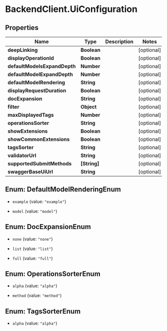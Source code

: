 # BackendClient.UiConfiguration

## Properties

Name | Type | Description | Notes
------------ | ------------- | ------------- | -------------
**deepLinking** | **Boolean** |  | [optional] 
**displayOperationId** | **Boolean** |  | [optional] 
**defaultModelsExpandDepth** | **Number** |  | [optional] 
**defaultModelExpandDepth** | **Number** |  | [optional] 
**defaultModelRendering** | **String** |  | [optional] 
**displayRequestDuration** | **Boolean** |  | [optional] 
**docExpansion** | **String** |  | [optional] 
**filter** | **Object** |  | [optional] 
**maxDisplayedTags** | **Number** |  | [optional] 
**operationsSorter** | **String** |  | [optional] 
**showExtensions** | **Boolean** |  | [optional] 
**showCommonExtensions** | **Boolean** |  | [optional] 
**tagsSorter** | **String** |  | [optional] 
**validatorUrl** | **String** |  | [optional] 
**supportedSubmitMethods** | **[String]** |  | [optional] 
**swaggerBaseUiUrl** | **String** |  | [optional] 



## Enum: DefaultModelRenderingEnum


* `example` (value: `"example"`)

* `model` (value: `"model"`)





## Enum: DocExpansionEnum


* `none` (value: `"none"`)

* `list` (value: `"list"`)

* `full` (value: `"full"`)





## Enum: OperationsSorterEnum


* `alpha` (value: `"alpha"`)

* `method` (value: `"method"`)





## Enum: TagsSorterEnum


* `alpha` (value: `"alpha"`)




